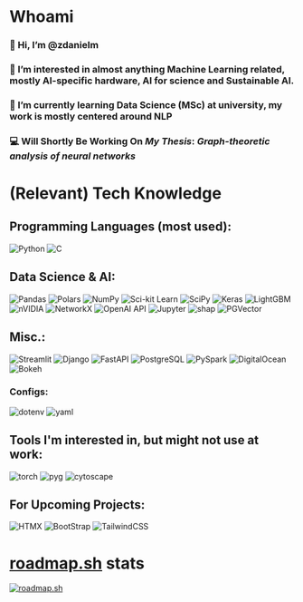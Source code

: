 # Whoami
### 👋 Hi, I’m @zdanielm
### 👀 I’m interested in almost anything Machine Learning related, mostly AI-specific hardware, AI for science and Sustainable AI.
<!--### ⚡ Computer (Science) Engineering BSc alumni, so my hobbies include Hardware Hacking, a bit of Reverse Engineering and even stego (steganography)-->
### 🌱 I’m currently learning Data Science (MSc) at university, my work is mostly centered around NLP
### 💻 Will Shortly Be Working On *My Thesis*: ***Graph-theoretic analysis of neural networks***

# (Relevant) Tech Knowledge

## Programming Languages (most used):
![Python](https://img.shields.io/badge/-Python-3776AB?logo=python&style=for-the-badge&logoColor=white) ![C](https://img.shields.io/badge/-C%20(with%20ctypes)-A8B9CC?logo=c&style=for-the-badge&logoColor=white)

## Data Science & AI:
![Pandas](https://img.shields.io/badge/-Pandas-150458?logo=pandas&style=for-the-badge) ![Polars](https://img.shields.io/badge/-Polars-CD792C?logo=polars&style=for-the-badge&logoColor=white) ![NumPy](https://img.shields.io/badge/-NumPy-013243?logo=numpy&style=for-the-badge) ![Sci-kit Learn](https://img.shields.io/badge/-Sci--kit%20Learn-F7931E?logo=scikitlearn&style=for-the-badge&logoColor=white) ![SciPy](https://img.shields.io/badge/-SciPy-150458?logo=scipy&style=for-the-badge&logoColor=white) ![Keras](https://img.shields.io/badge/-Keras-D00000?logo=keras&style=for-the-badge) ![LightGBM](https://img.shields.io/badge/-LightGBM-darkorange?logo=lightgbm&style=for-the-badge) ![nVIDIA](https://img.shields.io/badge/CUDA%20&%20RAPIDS%20Toolkit-000000.svg?style=for-the-badge&logo=nVIDIA&logoColor=green) ![NetworkX](https://img.shields.io/badge/-NetworkX-darkgreen?logo=NetworkX&style=for-the-badge) ![OpenAI API](https://img.shields.io/badge/-OpenAI%20API-412991?logo=openai&style=for-the-badge&logoColor=white) ![Jupyter](https://img.shields.io/badge/-Jupyter%20Lab%20&%20Notebook-F37626?logo=jupyter&style=for-the-badge&logoColor=white) ![shap](https://img.shields.io/badge/-SHAP%20(XAI)-8A3391?logo=larq&style=for-the-badge&logoColor=white) ![PGVector](https://img.shields.io/badge/-pgvector-4169E1?logo=pgvector&style=for-the-badge&logoColor=white)

## Misc.:
![Streamlit](https://img.shields.io/badge/-Streamlit-FF4B4B?logo=streamlit&style=for-the-badge&logoColor=white) ![Django](https://img.shields.io/badge/-Django-092E20?logo=django&style=for-the-badge) ![FastAPI](https://img.shields.io/badge/-FastAPI-009688?logo=fastapi&style=for-the-badge&logoColor=white) ![PostgreSQL](https://img.shields.io/badge/-PostgreSQL-4169E1?logo=postgresql&style=for-the-badge&logoColor=white) ![PySpark](https://img.shields.io/badge/-PySpark-E25A1C?logo=apachespark&style=for-the-badge&logoColor=white) ![DigitalOcean](https://img.shields.io/badge/-DigitalOcean-0080FF?logo=digitalocean&style=for-the-badge&logoColor=white) ![Bokeh](https://img.shields.io/badge/-Bokeh-yellow?logo=bokeh&style=for-the-badge&logoColor=white)

### Configs:
![dotenv](https://img.shields.io/badge/-.env-fa7735?logo=dotenv&style=for-the-badge&logoColor=white) ![yaml](https://img.shields.io/badge/-YAML%20(&%20AWS%20CloudFormation)-CB171E?logo=yaml&style=for-the-badge&logoColor=white)

## Tools I'm interested in, but might not use at work:
![torch](https://img.shields.io/badge/-PyTorch-EE4C2C?logo=pytorch&style=for-the-badge&logoColor=white) ![pyg](https://img.shields.io/badge/-PyG%20(PyTorch%20Geometric)-3C2179?logo=pyg&style=for-the-badge&logoColor=white) ![cytoscape](https://img.shields.io/badge/-Cytoscape-F7DF1E?logo=cytoscapedotjs&style=for-the-badge&logoColor=black)

## For Upcoming Projects:
![HTMX](https://img.shields.io/badge/-HTMX-3366CC?logo=htmx&style=for-the-badge&logoColor=white) ![BootStrap](https://img.shields.io/badge/-Bootstrap-7952B3?logo=bootstrap&style=for-the-badge&logoColor=white) ![TailwindCSS](https://img.shields.io/badge/-Tailwind%20CSS-06B6D4?logo=tailwindcss&style=for-the-badge&logoColor=white)

# [roadmap.sh](https://roadmap.sh) stats
[![roadmap.sh](https://api.roadmap.sh/v1-badge/tall/662913dc4e8cd00d388a86e0?variant=dark)](https://roadmap.sh)
<!---
zdanielm/zdanielm is a ✨ special ✨ repository because its `README.md` (this file) appears on your GitHub profile.
You can click the Preview link to take a look at your changes.
--->
